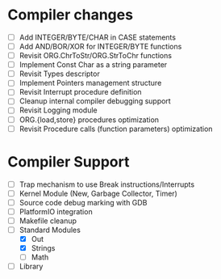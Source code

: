 # Compiler changes

- [ ] Add INTEGER/BYTE/CHAR in CASE statements
- [ ] Add AND/BOR/XOR for INTEGER/BYTE functions
- [ ] Revisit ORG.ChrToStr/ORG.StrToChr functions
- [ ] Implement Const Char as a string parameter
- [ ] Revisit Types descriptor
- [ ] Implement Pointers management structure
- [ ] Revisit Interrupt procedure definition
- [ ] Cleanup internal compiler debugging support
- [ ] Revisit Logging module
- [ ] ORG.{load,store} procedures optimization
- [ ] Revisit Procedure calls (function parameters) optimization
 
# Compiler Support

- [ ] Trap mechanism to use Break instructions/Interrupts
- [ ] Kernel Module (New, Garbage Collector, Timer)
- [ ] Source code debug marking with GDB
- [ ] PlatformIO integration
- [ ] Makefile cleanup
- [ ] Standard Modules
  + [x] Out
  + [x] Strings
  + [ ] Math
- [ ] Library
